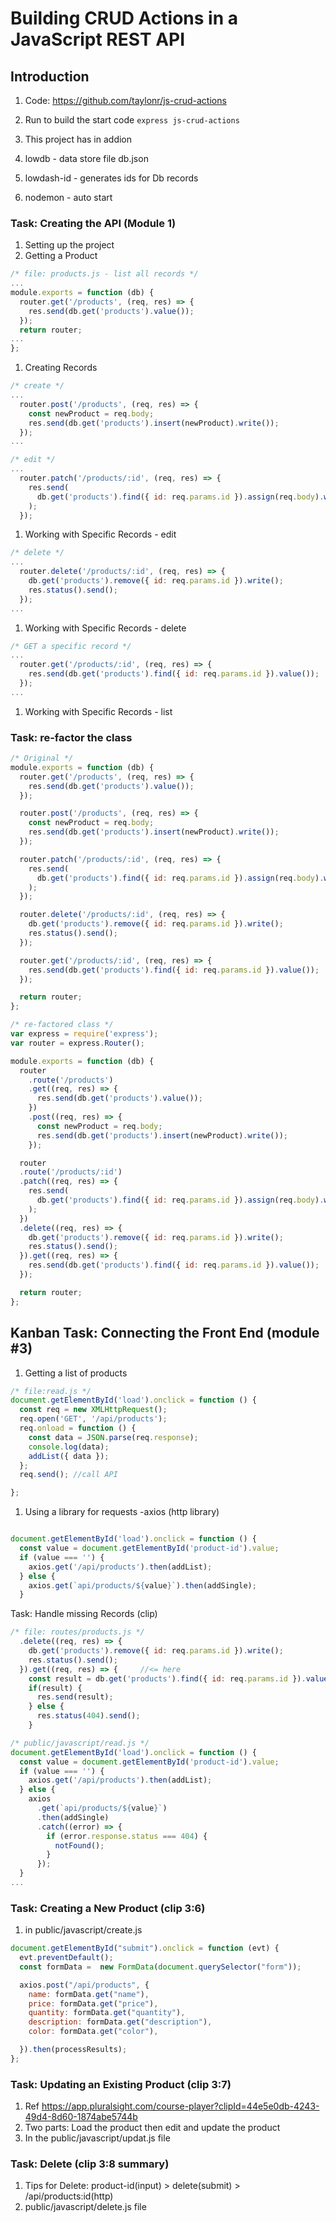 # Building CRUD Actions in a JavaScript REST API

## Introduction

1. Code: <https://github.com/taylonr/js-crud-actions>

2. Run to build the start code `express js-crud-actions`
3. This project has in addion
4. lowdb - data store file db.json
5. lowdash-id - generates ids for Db records
6. nodemon - auto start

### Task: Creating the API (Module 1)

1. Setting up the project
2. Getting a Product

```javascript
/* file: products.js - list all records */
...
module.exports = function (db) {
  router.get('/products', (req, res) => {
    res.send(db.get('products').value());
  });
  return router;
...
};
```

1. Creating Records

```javascript
/* create */
...
  router.post('/products', (req, res) => {
    const newProduct = req.body;
    res.send(db.get('products').insert(newProduct).write());
  });
...
```

```javascript
/* edit */
...
  router.patch('/products/:id', (req, res) => {
    res.send(
      db.get('products').find({ id: req.params.id }).assign(req.body).write()
    );
  });
```

1. Working with Specific Records - edit

```javascript
/* delete */
...
  router.delete('/products/:id', (req, res) => {
    db.get('products').remove({ id: req.params.id }).write();
    res.status().send();
  });
...
```

1. Working with Specific Records - delete

```javascript
/* GET a specific record */
...
  router.get('/products/:id', (req, res) => {
    res.send(db.get('products').find({ id: req.params.id }).value());
  });
...
```

1. Working with Specific Records - list

### Task: re-factor the class

```Javascript
/* Original */
module.exports = function (db) {
  router.get('/products', (req, res) => {
    res.send(db.get('products').value());
  });

  router.post('/products', (req, res) => {
    const newProduct = req.body;
    res.send(db.get('products').insert(newProduct).write());
  });

  router.patch('/products/:id', (req, res) => {
    res.send(
      db.get('products').find({ id: req.params.id }).assign(req.body).write()
    );
  });

  router.delete('/products/:id', (req, res) => {
    db.get('products').remove({ id: req.params.id }).write();
    res.status().send();
  });

  router.get('/products/:id', (req, res) => {
    res.send(db.get('products').find({ id: req.params.id }).value());
  });

  return router;
};
```

```Javascript
/* re-factored class */
var express = require('express');
var router = express.Router();

module.exports = function (db) {
  router
    .route('/products')
    .get((req, res) => {
      res.send(db.get('products').value());
    })
    .post((req, res) => {
      const newProduct = req.body;
      res.send(db.get('products').insert(newProduct).write());
    });

  router
  .route('/products/:id')
  .patch((req, res) => {
    res.send(
      db.get('products').find({ id: req.params.id }).assign(req.body).write()
    );
  })
  .delete((req, res) => {
    db.get('products').remove({ id: req.params.id }).write();
    res.status().send();
  }).get((req, res) => {
    res.send(db.get('products').find({ id: req.params.id }).value());
  });

  return router;
};
```

## Kanban Task: Connecting the Front End (module #3)

1. Getting a list of products

```javascript
/* file:read.js */
document.getElementById('load').onclick = function () {
  const req = new XMLHttpRequest();
  req.open('GET', '/api/products');
  req.onload = function () {
    const data = JSON.parse(req.response);
    console.log(data);
    addList({ data });
  };
  req.send(); //call API

};
```

1. Using a library for requests -axios (http library)

```javascript

document.getElementById('load').onclick = function () {
  const value = document.getElementById('product-id').value;
  if (value === '') {
    axios.get('/api/products').then(addList);
  } else {
    axios.get(`api/products/${value}`).then(addSingle);
  }
```

Task: Handle missing Records (clip)

```javascript
/* file: routes/products.js */
  .delete((req, res) => {
    db.get('products').remove({ id: req.params.id }).write();
    res.status().send();
  }).get((req, res) => {     //<= here
    const result = db.get('products').find({ id: req.params.id }).value()
    if(result) {
      res.send(result);
    } else {
      res.status(404).send();
    }
```

```javascript
/* public/javascript/read.js */
document.getElementById('load').onclick = function () {
  const value = document.getElementById('product-id').value;
  if (value === '') {
    axios.get('/api/products').then(addList);
  } else {
    axios
      .get(`api/products/${value}`)
      .then(addSingle)
      .catch((error) => {
        if (error.response.status === 404) {
          notFound();
        }
      });
  }
...
```

### Task: Creating a New Product (clip 3:6)

1. in public/javascript/create.js

```Javascript
document.getElementById("submit").onclick = function (evt) {
  evt.preventDefault();
  const formData =  new FormData(document.querySelector("form"));

  axios.post("/api/products", {
    name: formData.get("name"),
    price: formData.get("price"),
    quantity: formData.get("quantity"),
    description: formData.get("description"),
    color: formData.get("color"),

  }).then(processResults);
};
```

### Task: Updating an Existing Product (clip 3:7)

1. Ref <https://app.pluralsight.com/course-player?clipId=44e5e0db-4243-49d4-8d60-1874abe5744b>
2. Two parts: Load the product then edit and update the product
3. In the  public/javascript/updat.js file

### Task: Delete (clip 3:8 summary)

1. Tips for Delete: product-id(input) > delete(submit) > /api/products:id(http)
2. public/javascript/delete.js file
